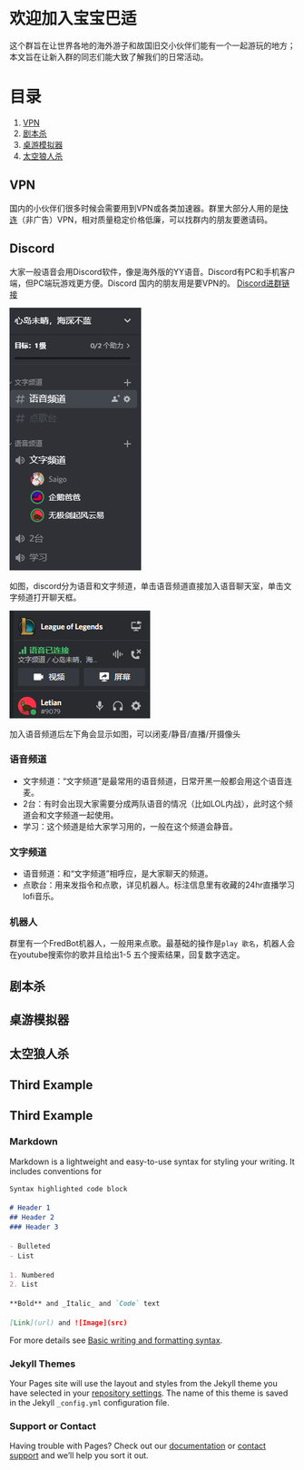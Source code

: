 # 欢迎加入宝宝巴适

这个群旨在让世界各地的海外游子和故国旧交小伙伴们能有一个一起游玩的地方；本文旨在让新入群的同志们能大致了解我们的日常活动。

# 目录
1. [VPN](#vpn)
2. [剧本杀](#剧本杀)
3. [桌游模拟器](#桌游模拟器)
4. [太空狼人杀](#太空狼人杀)


## VPN
国内的小伙伴们很多时候会需要用到VPN或各类加速器。群里大部分人用的是[快连](https://letsvpn.world/)（非广告）VPN，相对质量稳定价格低廉，可以找群内的朋友要邀请码。

## Discord
大家一般语音会用Discord软件，像是海外版的YY语音。Discord有PC和手机客户端，但PC端玩游戏更方便。Discord 国内的朋友用是要VPN的。
[Discord进群链接](https://discord.gg/KW3atCYm7A)


![Image](./dc.png)


如图，discord分为语音和文字频道，单击语音频道直接加入语音聊天室，单击文字频道打开聊天框。

![Image](./dcjy.png)


加入语音频道后左下角会显示如图，可以闭麦/静音/直播/开摄像头

### 语音频道
- 文字频道：“文字频道”是最常用的语音频道，日常开黑一般都会用这个语音连麦。
- 2台：有时会出现大家需要分成两队语音的情况（比如LOL内战），此时这个频道会和文字频道一起使用。
- 学习：这个频道是给大家学习用的，一般在这个频道会静音。

### 文字频道
- 语音频道：和“文字频道”相呼应，是大家聊天的频道。
- 点歌台：用来发指令和点歌，详见机器人。标注信息里有收藏的24hr直播学习lofi音乐。

### 机器人
群里有一个FredBot机器人，一般用来点歌。最基础的操作是`play 歌名`，机器人会在youtube搜索你的歌并且给出1-5 五个搜索结果，回复数字选定。






## 剧本杀
## 桌游模拟器
## 太空狼人杀
## Third Example
## Third Example

### Markdown

Markdown is a lightweight and easy-to-use syntax for styling your writing. It includes conventions for

```markdown
Syntax highlighted code block

# Header 1
## Header 2
### Header 3

- Bulleted
- List

1. Numbered
2. List

**Bold** and _Italic_ and `Code` text

[Link](url) and ![Image](src)
```

For more details see [Basic writing and formatting syntax](https://docs.github.com/en/github/writing-on-github/getting-started-with-writing-and-formatting-on-github/basic-writing-and-formatting-syntax).

### Jekyll Themes

Your Pages site will use the layout and styles from the Jekyll theme you have selected in your [repository settings](https://github.com/JesusususD/JesusususD.github.io/settings/pages). The name of this theme is saved in the Jekyll `_config.yml` configuration file.

### Support or Contact

Having trouble with Pages? Check out our [documentation](https://docs.github.com/categories/github-pages-basics/) or [contact support](https://support.github.com/contact) and we’ll help you sort it out.


